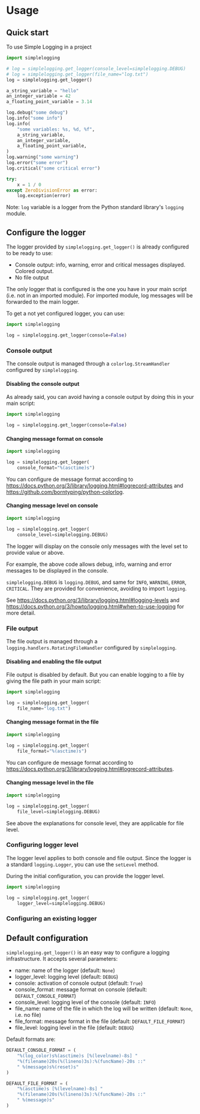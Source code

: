 # Usage

## Quick start

To use Simple Logging in a project

```python
import simplelogging

# log = simplelogging.get_logger(console_level=simplelogging.DEBUG)
# log = simplelogging.get_logger(file_name="log.txt")
log = simplelogging.get_logger()

a_string_variable = "hello"
an_integer_variable = 42
a_floating_point_variable = 3.14

log.debug("some debug")
log.info("some info")
log.info(
    "some variables: %s, %d, %f",
    a_string_variable,
    an_integer_variable,
    a_floating_point_variable,
)
log.warning("some warning")
log.error("some error")
log.critical("some critical error")

try:
    x = 1 / 0
except ZeroDivisionError as error:
    log.exception(error)
```

Note: `log` variable is a logger from the Python standard library's `logging` module.

## Configure the logger

The logger provided by `simplelogging.get_logger()` is already configured to be ready to use:

* Console output: info, warning, error and critical messages displayed. Colored output.
* No file output

The only logger that is configured is the one you have in your main script (i.e. not in an imported module). For imported module, log messages will be forwarded to the main logger.

To get a not yet configured logger, you can use:

```python
import simplelogging

log = simplelogging.get_logger(console=False)
```

### Console output

The console output is managed through a `colorlog.StreamHandler` configured by `simplelogging`.

#### Disabling the console output

As already said, you can avoid having a console output by doing this in your main script:

```python
import simplelogging

log = simplelogging.get_logger(console=False)
```

#### Changing message format on console

```python
import simplelogging

log = simplelogging.get_logger(
    console_format="%(asctime)s")
```

You can configure de message format according to https://docs.python.org/3/library/logging.html#logrecord-attributes and https://github.com/borntyping/python-colorlog.

#### Changing message level on console

```python
import simplelogging

log = simplelogging.get_logger(
    console_level=simplelogging.DEBUG)
```

The logger will display on the console only messages with the level set to provide value or above.

For example, the above code allows debug, info, warning and error messages to be displayed in the console.

`simplelogging.DEBUG` is `logging.DEBUG`, and same for `INFO`, `WARNING`, `ERROR`, `CRITICAL`. They are provided for convenience, avoiding to import `logging`.

See https://docs.python.org/3/library/logging.html#logging-levels and https://docs.python.org/3/howto/logging.html#when-to-use-logging for more detail.

### File output

The file output is managed through a `logging.handlers.RotatingFileHandler` configured by `simplelogging`.

#### Disabling and enabling the file output

File output is disabled by default. But you can enable logging to a file by giving the file path in your main script:

```python
import simplelogging

log = simplelogging.get_logger(
    file_name="log.txt")
```

#### Changing message format in the file

```python
import simplelogging

log = simplelogging.get_logger(
    file_format="%(asctime)s")
```

You can configure de message format according to https://docs.python.org/3/library/logging.html#logrecord-attributes.

#### Changing message level in the file

```python
import simplelogging

log = simplelogging.get_logger(
    file_level=simplelogging.DEBUG)
```

See above the explanations for console level, they are applicable for file level.

### Configuring logger level

The logger level applies to both console and file output. Since the logger is a standard `logging.Logger`, you can use the `setLevel` method.

During the initial configuration, you can provide the logger level.

```python
import simplelogging

log = simplelogging.get_logger(
    logger_level=simplelogging.DEBUG)
```

### Configuring an existing logger

## Default configuration

`simplelogging.get_logger()` is an easy way to configure a logging infrastructure. It accepts several parameters:

* name: name of the logger (default: `None`)
* logger_level: logging level (default: `DEBUG`)
* console: activation of console output (default: `True`)
* console_format: message format on console (default: `DEFAULT_CONSOLE_FORMAT`)
* console_level: logging level of the console (default: `INFO`)
* file_name: name of the file in which the log will be written (default: `None`, i.e. no file)
* file_format: message format in the file (default: `DEFAULT_FILE_FORMAT`)
* file_level: logging level in the file (default: `DEBUG`)

Default formats are:

```python
DEFAULT_CONSOLE_FORMAT = (
    "%(log_color)s%(asctime)s [%(levelname)-8s] "
    "%(filename)20s(%(lineno)3s):%(funcName)-20s ::"
    " %(message)s%(reset)s"
)

DEFAULT_FILE_FORMAT = (
    "%(asctime)s [%(levelname)-8s] "
    "%(filename)20s(%(lineno)3s):%(funcName)-20s ::"
    " %(message)s"
)
```